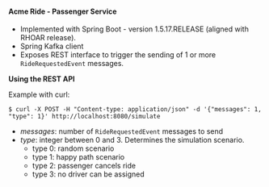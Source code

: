 #### Acme Ride - Passenger Service

* Implemented with Spring Boot - version 1.5.17.RELEASE (aligned with RHOAR release). 
* Spring Kafka client 
* Exposes REST interface to trigger the sending of 1 or more `RideRequestedEvent` messages.


**Using the REST API**

Example with curl:

```
$ curl -X POST -H "Content-type: application/json" -d '{"messages": 1, "type": 1}' http://localhost:8080/simulate
```

* _messages_: number of `RideRequestedEvent` messages to send
* _type_: integer between 0 and 3. Determines the simulation scenario.
    * type 0: random scenario
    * type 1: happy path scenario
    * type 2: passenger cancels ride
    * type 3: no driver can be assigned
